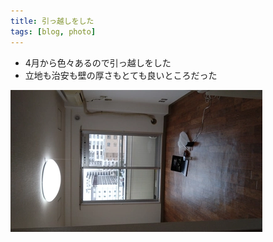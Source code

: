 ```yaml
---
title: 引っ越しをした
tags: [blog, photo]
---
```


- 4月から色々あるので引っ越しをした
- 立地も治安も壁の厚さもとても良いところだった

![旧自宅](blog/2023/0319-moving/room.webp)